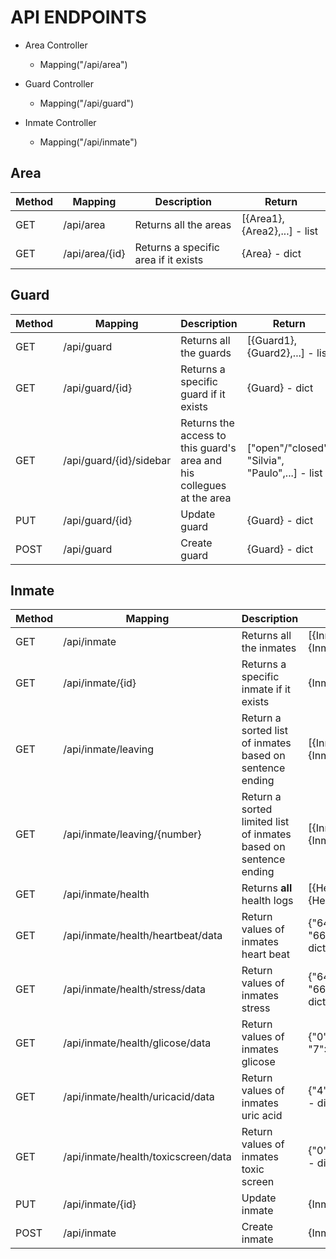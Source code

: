 # API ENDPOINTS

- Area Controller

  - Mapping("/api/area")

- Guard Controller

  - Mapping("/api/guard")

- Inmate Controller

  - Mapping("/api/inmate")

## Area

| Method | Mapping        | Description                          | Return                       |
| ------ | -------------- | ------------------------------------ | ---------------------------- |
| GET    | /api/area      | Returns all the areas                | [{Area1},{Area2},...] - list |
| GET    | /api/area/{id} | Returns a specific area if it exists | {Area} - dict                |

## Guard

| Method | Mapping                 | Description                                                  | Return                                          |
| ------ | ----------------------- | ------------------------------------------------------------ | ----------------------------------------------- |
| GET    | /api/guard              | Returns all the guards                                       | [{Guard1},{Guard2},...] - list                  |
| GET    | /api/guard/{id}         | Returns a specific guard if it exists                        | {Guard} - dict                                  |
| GET    | /api/guard/{id}/sidebar | Returns the access to this guard's area and his collegues at the area | ["open"/"closed", "Silvia", "Paulo",...] - list |
| PUT    | /api/guard/{id}         | Update guard                                                 | {Guard} - dict                                  |
| POST   | /api/guard              | Create guard                                                 | {Guard} - dict                                  |

## Inmate

| Method | Mapping                             | Description                                                  | Return                                      |
| ------ | ----------------------------------- | ------------------------------------------------------------ | ------------------------------------------- |
| GET    | /api/inmate                         | Returns all the inmates                                      | [{Inmate1001},{Inmate1002},...] - list      |
| GET    | /api/inmate/{id}                    | Returns a specific inmate if it exists                       | {Inmate} - dict                             |
| GET    | /api/inmate/leaving                 | Return a sorted list of inmates based on sentence ending     | [{Inmate1001},{Inmate1002},...] - list      |
| GET    | /api/inmate/leaving/{number}        | Return a sorted limited list of inmates based on sentence ending | [{Inmate1001},{Inmate1002},...] - list      |
| GET    | /api/inmate/health                  | Returns **all** health logs                                  | [{HealthLog1},{HealthLog2,...}] - list      |
| GET    | /api/inmate/health/heartbeat/data   | Return values of inmates heart beat                          | {"64":1, "65":4, "66":3, "67":1,...} - dict |
| GET    | /api/inmate/health/stress/data      | Return values of inmates stress                              | {"64":1, "65":2, "66":1, "67":2,...} - dict |
| GET    | /api/inmate/health/glicose/data     | Return values of inmates glicose                             | {"0":1, "2":1, "5":1, "7":2,...} - dict     |
| GET    | /api/inmate/health/uricacid/data    | Return values of inmates uric acid                           | {"4":27,"5":32,"6":35} - dict               |
| GET    | /api/inmate/health/toxicscreen/data | Return values of inmates toxic screen                        | {"0":24,"1":36,"2":34} - dict               |
| PUT    | /api/inmate/{id}                    | Update inmate                                                | {Inmate} - dict                             |
| POST   | /api/inmate                         | Create inmate                                                | {Inmate} - dict                             |

